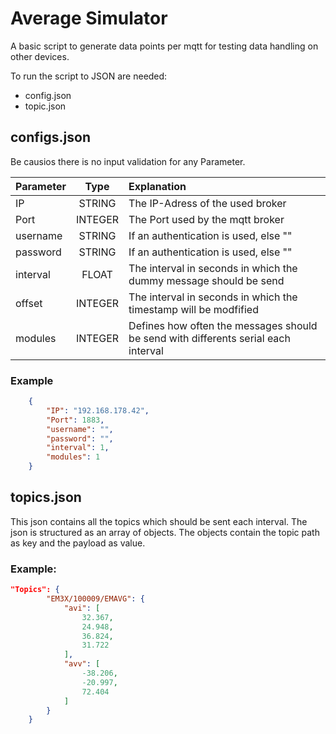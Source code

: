 # Average Simulator 

A basic script to generate data points per mqtt for testing data handling on other devices.

To run the script to JSON are needed:
* config.json
* topic.json

## configs.json

Be causios there is no input validation for any Parameter.

| Parameter        | Type       | Explanation  |
| ------------- |:-------------:| :-----|
| IP      | STRING | The IP-Adress of the used broker |
| Port      | INTEGER      |   The Port used by the mqtt broker |
| username | STRING      |    If an authentication is used, else "" |
| password | STRING      |    If an authentication is used, else "" |
| interval | FLOAT      |    The interval in seconds in which the dummy message should be send |
| offset | INTEGER      |    The interval in seconds in which the timestamp will be modfified |
| modules | INTEGER      |    Defines how often the messages should be send with differents serial each interval |

### Example

```json
    {
        "IP": "192.168.178.42",
        "Port": 1883,
        "username": "",
        "password": "",
        "interval": 1,
        "modules": 1
    }
```
## topics.json

This json contains all the topics which should be sent each interval.
The json is structured as an array of objects. The objects contain the topic path as key and the payload as value.

### Example:

```json
"Topics": {
        "EM3X/100009/EMAVG": {
            "avi": [
                32.367,
                24.948,
                36.824,
                31.722
            ],
            "avv": [
                -38.206,
                -20.997,
                72.404
            ]
        }
    }
```